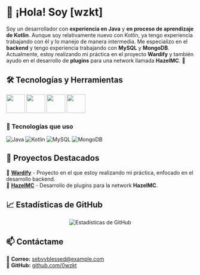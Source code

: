 # 👋 ¡Hola! Soy [wzkt]  

Soy un desarrollador con **experiencia en Java** y **en proceso de aprendizaje de Kotlin**. Aunque soy relativamente nuevo con Kotlin, ya tengo experiencia trabajando con él y lo manejo de manera intermedia. Me especializo en el **backend** y tengo experiencia trabajando con **MySQL** y **MongoDB**. Actualmente, estoy realizando mi práctica en el proyecto **Wardify** y también ayudo en el desarrollo de **plugins** para una network llamada **HazelMC**. 🚀  

## 🛠️ Tecnologías y Herramientas  

<p align="left">
  <img src="https://cdn.jsdelivr.net/gh/devicons/devicon/icons/java/java-original.svg" width="50" height="50"/>
  <img src="https://cdn.jsdelivr.net/gh/devicons/devicon/icons/kotlin/kotlin-original.svg" width="50" height="50"/>
  <img src="https://cdn.jsdelivr.net/gh/devicons/devicon/icons/mysql/mysql-original.svg" width="50" height="50"/>
  <img src="https://cdn.jsdelivr.net/gh/devicons/devicon/icons/mongodb/mongodb-original.svg" width="50" height="50"/>
</p>

### 🚀 Tecnologías que uso  
![Java](https://img.shields.io/badge/Java-ED8B00?style=for-the-badge&logo=java&logoColor=white)
![Kotlin](https://img.shields.io/badge/Kotlin-0095D5?style=for-the-badge&logo=kotlin&logoColor=white)
![MySQL](https://img.shields.io/badge/MySQL-4479A1?style=for-the-badge&logo=mysql&logoColor=white)
![MongoDB](https://img.shields.io/badge/MongoDB-47A248?style=for-the-badge&logo=mongodb&logoColor=white)

## 📌 Proyectos Destacados  
🔹 **[Wardify](https://github.com/0wzkt/wardify)** - Proyecto en el que estoy realizando mi práctica, enfocado en el desarrollo backend.  
🔹 **[HazelMC](https://github.com/0wzkt/HazelMC)** - Desarrollo de plugins para la network **HazelMC**.  

## 📈 Estadísticas de GitHub  

<p align="center">
  <img src="https://github-readme-stats.vercel.app/api?username=0wzkt&show_icons=true&theme=radical" alt="Estadísticas de GitHub">
</p>

## 📫 Contáctame  
📧 **Correo:** [sebvvblessed@example.com](mailto:sebvvblessed@gmail.com)  
🐙 **GitHub:** [github.com/0wzkt](https://github.com/0wzkt)  
